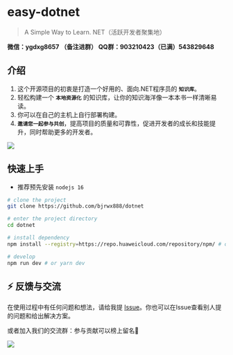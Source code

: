 # easy-dotnet
> A Simple Way to Learn. NET（活跃开发者聚集地）

**微信：ygdxg8657 （备注进群） QQ群：903210423（已满）543829648** 

## 介绍
1. 这个开源项目的初衷是打造一个好用的、面向.NET程序员的 **`知识库`**。
2. 轻松构建一个 **`本地资源化`** 的知识库，让你的知识海洋像一本本书一样清晰易读。
3. 你可以在自己的主机上自行部署构建。
4. **`邀请您一起参与共创`**，提高项目的质量和可靠性，促进开发者的成长和技能提升，同时帮助更多的开发者。

<img align="center" src="。/../files/img/dotnet.png" style="cursor: zoom-in;">

## 快速上手

- 推荐预先安装 `nodejs 16`

```bash
# clone the project
git clone https://github.com/bjrwx888/dotnet

# enter the project directory
cd dotnet

# install dependency
npm install --registry=https://repo.huaweicloud.com/repository/npm/ # or yarn install

# develop
npm run dev # or yarn dev
```

## ⚡ 反馈与交流

在使用过程中有任何问题和想法，请给我提 [Issue](https://github.com/bjrwx888/dotnet/issues)。你也可以在Issue查看别人提的问题和给出解决方案。

或者加入我们的交流群：参与贡献可以榜上留名💯

<img align="center" src="./docs/.vuepress/public/img/qrcode/*qun*.png" style="cursor: zoom-in;">

